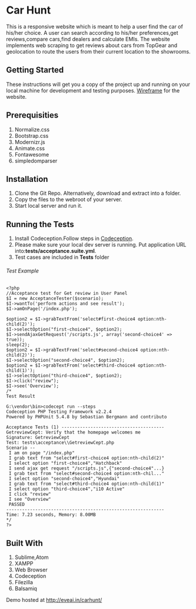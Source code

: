 # Car Hunt

This is a responsive website which is meant to help a user find the car of his/her choice. A user can search according to his/her preferences,get reviews,compare cars,find dealers and calculate EMIs. The website implements web scraping to get reviews about cars from TopGear and geolocation to route the users from their current location to the showrooms. 

## Getting Started

These instructions will get you a copy of the project up and running on your local machine for development and testing purposes.
[Wireframe](https://github.com/ezdine/sv--project/blob/master/wireframe/CarHunt.pdf) for the website.

## Prerequisities

1. Normalize.css
2. Bootstrap.css
3. Modernizr.js
4. Animate.css
5. Fontawesome
6. simpledomparser

## Installation

1. Clone the Git Repo. Alternatively, download and extract into a folder.
2. Copy the files to the webroot of your server.
3. Start local server and run it.

## Running the Tests
1. Install Codeception.Follow steps in [Codeception](http://codeception.com/quickstart).
2. Please make sure your local dev server is running.  Put application URL into:**tests/acceptance.suite.yml**.
3. Test cases are included in **Tests** folder

###### Test Example

```
<?php 
//Acceptance test for Get review in User Panel
$I = new AcceptanceTester($scenario);
$I->wantTo('perform actions and see result');
$I->amOnPage('/index.php');

$option2 = $I->grabTextFrom('select#first-choice4 option:nth-child(2)');
$I->selectOption("first-choice4", $option2);
$I->sendAjaxGetRequest('/scripts.js', array('second-choice4' => true));
sleep(2);
$option2 = $I->grabTextFrom('select#second-choice4 option:nth-child(2)');
$I->selectOption("second-choice4", $option2);
$option2 = $I->grabTextFrom('select#third-choice4 option:nth-child(1)');
$I->selectOption("third-choice4", $option2);
$I->click("review");
$I->see('Overview');
/*
Test Result

G:\vendor\bin>codecept run --steps
Codeception PHP Testing Framework v2.2.4
Powered by PHPUnit 5.4.8 by Sebastian Bergmann and contributo

Acceptance Tests (1) ---------------------------------------
GetreviewCept: Verify that the homepage welcomes me
Signature: GetreviewCept
Test: tests\acceptance\\GetreviewCept.php
Scenario --
 I am on page "/index.php"
 I grab text from "select#first-choice4 option:nth-child(2)"
 I select option "first-choice4","Hatchback"
 I send ajax get request "/scripts.js",{"second-choice4"...}
 I grab text from "select#second-choice4 option:nth-chil..."
 I select option "second-choice4","Hyundai"
 I grab text from "select#third-choice4 option:nth-child(1)"
 I select option "third-choice4","i10 Active"
 I click "review"
 I see "Overview"
 PASSED
------------------------------------------------------------
Time: 7.23 seconds, Memory: 8.00MB
*/
?>
```

## Built With

1. Sublime,Atom
2. XAMPP
3. Web Browser
4. Codeception
5. Filezilla
6. Balsamiq

Demo hosted at http://eveai.in/carhunt/
